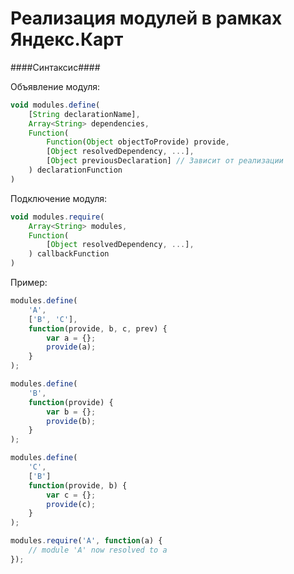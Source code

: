 Реализация модулей в рамках Яндекс.Карт
=======================================

####Синтаксис####

Объявление модуля:
```javascript
void modules.define(
    [String declarationName],
    Array<String> dependencies,
    Function(
        Function(Object objectToProvide) provide,
        [Object resolvedDependency, ...],
        [Object previousDeclaration] // Зависит от реализации
    ) declarationFunction
)
```
Подключение модуля:
```javascript
void modules.require(
    Array<String> modules,
    Function(
        [Object resolvedDependency, ...],
    ) callbackFunction
)
```

Пример:

```javascript
modules.define(
    'A', 
    ['B', 'C'], 
    function(provide, b, c, prev) {
        var a = {};
        provide(a);
    }
);

modules.define(
    'B',
    function(provide) {
        var b = {};
        provide(b);
    }
);

modules.define(
    'C',
    ['B']
    function(provide, b) {
        var c = {};
        provide(c);
    }
);

modules.require('A', function(a) {
    // module 'A' now resolved to a
});
```
